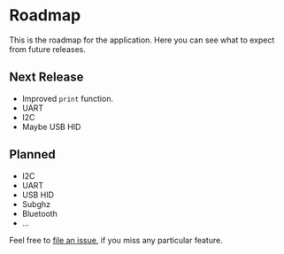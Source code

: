 # Roadmap

This is the roadmap for the application.
Here you can see what to expect from future releases.

## Next Release

* Improved `print` function.
* UART
* I2C
* Maybe USB HID

## Planned

* I2C
* UART
* USB HID
* Subghz
* Bluetooth
* ...

Feel free to [file an issue](https://www.github.com/ofabel/mp-flipper/issues), if you miss any particular feature.
